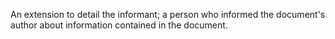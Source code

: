 An extension to detail the informant; a person who informed the document's author about information contained in the document.